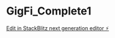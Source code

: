 # GigFi_Complete1

[Edit in StackBlitz next generation editor ⚡️](https://stackblitz.com/~/github.com/Bthebest89/GigFi_Complete1)
